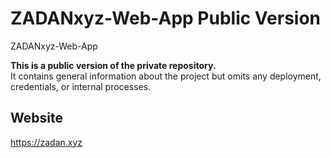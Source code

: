 # ZADANxyz-Web-App Public Version

ZADANxyz-Web-App

**This is a public version of the private repository.**  
It contains general information about the project but omits any deployment, credentials, or internal processes.



## Website
https://zadan.xyz

